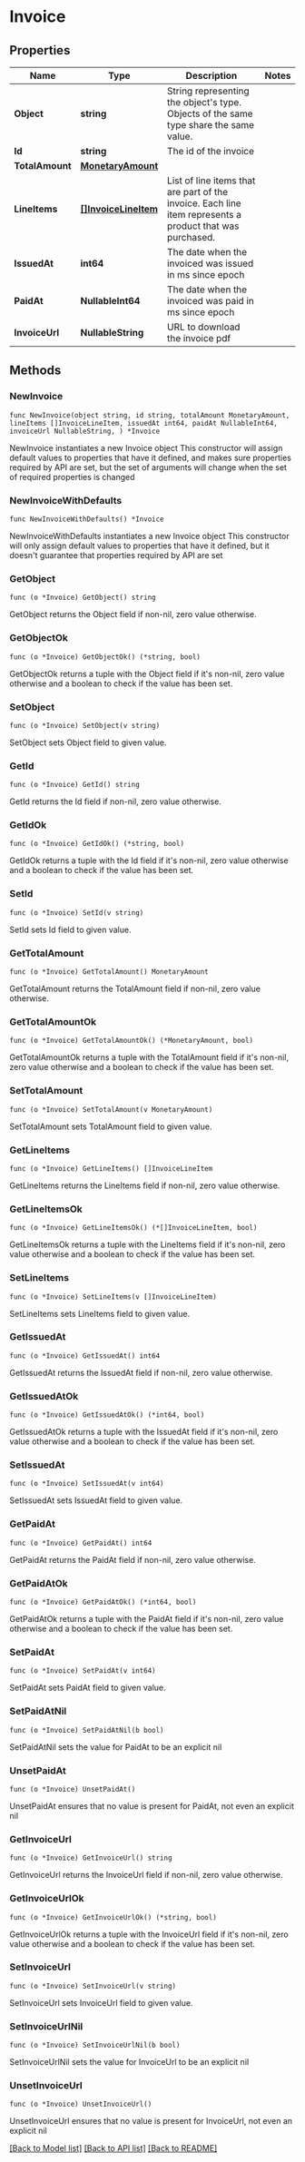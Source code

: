 # Invoice

## Properties

Name | Type | Description | Notes
------------ | ------------- | ------------- | -------------
**Object** | **string** | String representing the object&#39;s type. Objects of the same type share the same value. | 
**Id** | **string** | The id of the invoice | 
**TotalAmount** | [**MonetaryAmount**](MonetaryAmount.md) |  | 
**LineItems** | [**[]InvoiceLineItem**](InvoiceLineItem.md) | List of line items that are part of the invoice. Each line item represents a product that was purchased. | 
**IssuedAt** | **int64** | The date when the invoiced was issued in ms since epoch | 
**PaidAt** | **NullableInt64** | The date when the invoiced was paid in ms since epoch | 
**InvoiceUrl** | **NullableString** | URL to download the invoice pdf | 

## Methods

### NewInvoice

`func NewInvoice(object string, id string, totalAmount MonetaryAmount, lineItems []InvoiceLineItem, issuedAt int64, paidAt NullableInt64, invoiceUrl NullableString, ) *Invoice`

NewInvoice instantiates a new Invoice object
This constructor will assign default values to properties that have it defined,
and makes sure properties required by API are set, but the set of arguments
will change when the set of required properties is changed

### NewInvoiceWithDefaults

`func NewInvoiceWithDefaults() *Invoice`

NewInvoiceWithDefaults instantiates a new Invoice object
This constructor will only assign default values to properties that have it defined,
but it doesn't guarantee that properties required by API are set

### GetObject

`func (o *Invoice) GetObject() string`

GetObject returns the Object field if non-nil, zero value otherwise.

### GetObjectOk

`func (o *Invoice) GetObjectOk() (*string, bool)`

GetObjectOk returns a tuple with the Object field if it's non-nil, zero value otherwise
and a boolean to check if the value has been set.

### SetObject

`func (o *Invoice) SetObject(v string)`

SetObject sets Object field to given value.


### GetId

`func (o *Invoice) GetId() string`

GetId returns the Id field if non-nil, zero value otherwise.

### GetIdOk

`func (o *Invoice) GetIdOk() (*string, bool)`

GetIdOk returns a tuple with the Id field if it's non-nil, zero value otherwise
and a boolean to check if the value has been set.

### SetId

`func (o *Invoice) SetId(v string)`

SetId sets Id field to given value.


### GetTotalAmount

`func (o *Invoice) GetTotalAmount() MonetaryAmount`

GetTotalAmount returns the TotalAmount field if non-nil, zero value otherwise.

### GetTotalAmountOk

`func (o *Invoice) GetTotalAmountOk() (*MonetaryAmount, bool)`

GetTotalAmountOk returns a tuple with the TotalAmount field if it's non-nil, zero value otherwise
and a boolean to check if the value has been set.

### SetTotalAmount

`func (o *Invoice) SetTotalAmount(v MonetaryAmount)`

SetTotalAmount sets TotalAmount field to given value.


### GetLineItems

`func (o *Invoice) GetLineItems() []InvoiceLineItem`

GetLineItems returns the LineItems field if non-nil, zero value otherwise.

### GetLineItemsOk

`func (o *Invoice) GetLineItemsOk() (*[]InvoiceLineItem, bool)`

GetLineItemsOk returns a tuple with the LineItems field if it's non-nil, zero value otherwise
and a boolean to check if the value has been set.

### SetLineItems

`func (o *Invoice) SetLineItems(v []InvoiceLineItem)`

SetLineItems sets LineItems field to given value.


### GetIssuedAt

`func (o *Invoice) GetIssuedAt() int64`

GetIssuedAt returns the IssuedAt field if non-nil, zero value otherwise.

### GetIssuedAtOk

`func (o *Invoice) GetIssuedAtOk() (*int64, bool)`

GetIssuedAtOk returns a tuple with the IssuedAt field if it's non-nil, zero value otherwise
and a boolean to check if the value has been set.

### SetIssuedAt

`func (o *Invoice) SetIssuedAt(v int64)`

SetIssuedAt sets IssuedAt field to given value.


### GetPaidAt

`func (o *Invoice) GetPaidAt() int64`

GetPaidAt returns the PaidAt field if non-nil, zero value otherwise.

### GetPaidAtOk

`func (o *Invoice) GetPaidAtOk() (*int64, bool)`

GetPaidAtOk returns a tuple with the PaidAt field if it's non-nil, zero value otherwise
and a boolean to check if the value has been set.

### SetPaidAt

`func (o *Invoice) SetPaidAt(v int64)`

SetPaidAt sets PaidAt field to given value.


### SetPaidAtNil

`func (o *Invoice) SetPaidAtNil(b bool)`

 SetPaidAtNil sets the value for PaidAt to be an explicit nil

### UnsetPaidAt
`func (o *Invoice) UnsetPaidAt()`

UnsetPaidAt ensures that no value is present for PaidAt, not even an explicit nil
### GetInvoiceUrl

`func (o *Invoice) GetInvoiceUrl() string`

GetInvoiceUrl returns the InvoiceUrl field if non-nil, zero value otherwise.

### GetInvoiceUrlOk

`func (o *Invoice) GetInvoiceUrlOk() (*string, bool)`

GetInvoiceUrlOk returns a tuple with the InvoiceUrl field if it's non-nil, zero value otherwise
and a boolean to check if the value has been set.

### SetInvoiceUrl

`func (o *Invoice) SetInvoiceUrl(v string)`

SetInvoiceUrl sets InvoiceUrl field to given value.


### SetInvoiceUrlNil

`func (o *Invoice) SetInvoiceUrlNil(b bool)`

 SetInvoiceUrlNil sets the value for InvoiceUrl to be an explicit nil

### UnsetInvoiceUrl
`func (o *Invoice) UnsetInvoiceUrl()`

UnsetInvoiceUrl ensures that no value is present for InvoiceUrl, not even an explicit nil

[[Back to Model list]](../README.md#documentation-for-models) [[Back to API list]](../README.md#documentation-for-api-endpoints) [[Back to README]](../README.md)


